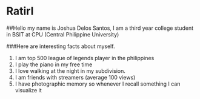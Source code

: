 # Ratirl


##Hello my name is Joshua Delos Santos, I am a third year college student in BSIT at CPU (Central Philippine University)

###Here are interesting facts about myself.  
1. I am top 500 league of legends player in the philippines 
2. I play the piano in my free time 
3. I love walking at the night in my subdivision.
4. I am friends with streamers (average 100 views)
5. I have photographic memory so whenever I recall something I can visualize it 